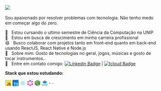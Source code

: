 <img src="https://i.ibb.co/vDML9Pr/github-header-image.png">

Sou apaixonado por resolver problemas com tecnologia.
Não tenho medo em começar algo do zero.

:rocket: &nbsp; Estou cursando o ultimo semestre de Ciência da Computação na UNIP
<br/> :rocket: &nbsp; Estou em busca de crescimento em minha carreira profissional
<br/> :smile: &nbsp; Busco colaborar com projetos tanto em front-end quanto em back-end usando ReactJS, React Native e Node.js
<br/> 💬 &nbsp; Sobre mim: Gosto de tecnologias no geral, jogos, músicas e gosto de tocar instrumentos..
<br/> :email: &nbsp; Entre em contato comigo: [![Linkedin Badge](https://img.shields.io/badge/-Alexandre%20Velozo-blue?style=flat-square&logo=Linkedin&logoColor=white&link=https://www.linkedin.com/in/alexandrevelozo/)](https://www.linkedin.com/in/alexandrevelozo/)
|
[![Icloud Badge](https://img.shields.io/badge/-alexandrevelozo4@gmail.com-c14438?style=flat-square&logo=Gmail&logoColor=white&link=mailto:alexandrevelozo4@gmail.com)](mailto:alexandrevelozo4@gmail.com)

**Stack que estou estudando:**

<code><img height="20" src="https://raw.githubusercontent.com/github/explore/80688e429a7d4ef2fca1e82350fe8e3517d3494d/topics/javascript/javascript.png"></code>
<code><img height="20" src="https://raw.githubusercontent.com/github/explore/80688e429a7d4ef2fca1e82350fe8e3517d3494d/topics/typescript/typescript.png"></code>
<code><img height="20" src="https://raw.githubusercontent.com/github/explore/80688e429a7d4ef2fca1e82350fe8e3517d3494d/topics/react/react.png"></code>
<code><img height="20" src="https://raw.githubusercontent.com/github/explore/5c058a388828bb5fde0bcafd4bc867b5bb3f26f3/topics/graphql/graphql.png"></code>
<code><img height="20" src="https://raw.githubusercontent.com/github/explore/80688e429a7d4ef2fca1e82350fe8e3517d3494d/topics/nodejs/nodejs.png"></code>
<code><img height="20" src="https://raw.githubusercontent.com/github/explore/80688e429a7d4ef2fca1e82350fe8e3517d3494d/topics/docker/docker.png"></code>
<code><img height="20" src="https://raw.githubusercontent.com/github/explore/80688e429a7d4ef2fca1e82350fe8e3517d3494d/topics/mongodb/mongodb.png"></code>
